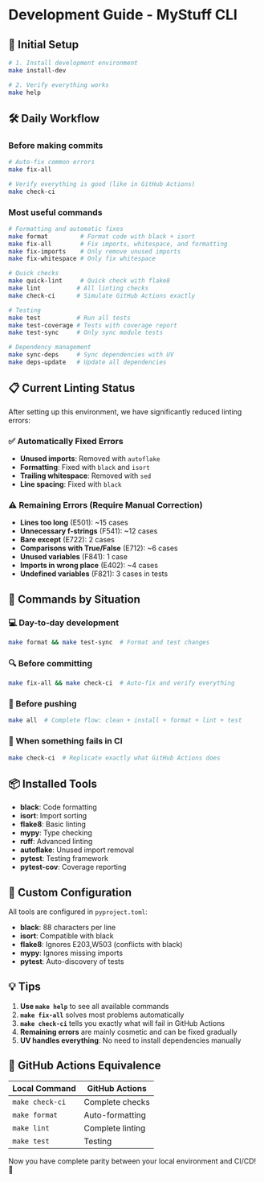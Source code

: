 # Development Guide - MyStuff CLI

## 🚀 Initial Setup

```bash
# 1. Install development environment
make install-dev

# 2. Verify everything works
make help
```

## 🛠️ Daily Workflow

### Before making commits

```bash
# Auto-fix common errors
make fix-all

# Verify everything is good (like in GitHub Actions)
make check-ci
```

### Most useful commands

```bash
# Formatting and automatic fixes
make format         # Format code with black + isort
make fix-all        # Fix imports, whitespace, and formatting
make fix-imports    # Only remove unused imports
make fix-whitespace # Only fix whitespace

# Quick checks
make quick-lint     # Quick check with flake8
make lint          # All linting checks
make check-ci      # Simulate GitHub Actions exactly

# Testing
make test          # Run all tests
make test-coverage # Tests with coverage report
make test-sync     # Only sync module tests

# Dependency management
make sync-deps     # Sync dependencies with UV
make deps-update   # Update all dependencies
```

## 📋 Current Linting Status

After setting up this environment, we have significantly reduced linting errors:

### ✅ Automatically Fixed Errors

- **Unused imports**: Removed with `autoflake`
- **Formatting**: Fixed with `black` and `isort`
- **Trailing whitespace**: Removed with `sed`
- **Line spacing**: Fixed with `black`

### ⚠️ Remaining Errors (Require Manual Correction)

- **Lines too long** (E501): ~15 cases
- **Unnecessary f-strings** (F541): ~12 cases
- **Bare except** (E722): 2 cases
- **Comparisons with True/False** (E712): ~6 cases
- **Unused variables** (F841): 1 case
- **Imports in wrong place** (E402): ~4 cases
- **Undefined variables** (F821): 3 cases in tests

## 🎯 Commands by Situation

### 💻 Day-to-day development

```bash
make format && make test-sync  # Format and test changes
```

### 🔍 Before committing

```bash
make fix-all && make check-ci  # Auto-fix and verify everything
```

### 🚀 Before pushing

```bash
make all  # Complete flow: clean + install + format + lint + test
```

### 🐛 When something fails in CI

```bash
make check-ci  # Replicate exactly what GitHub Actions does
```

## 📦 Installed Tools

- **black**: Code formatting
- **isort**: Import sorting
- **flake8**: Basic linting
- **mypy**: Type checking
- **ruff**: Advanced linting
- **autoflake**: Unused import removal
- **pytest**: Testing framework
- **pytest-cov**: Coverage reporting

## 🎨 Custom Configuration

All tools are configured in `pyproject.toml`:

- **black**: 88 characters per line
- **isort**: Compatible with black
- **flake8**: Ignores E203,W503 (conflicts with black)
- **mypy**: Ignores missing imports
- **pytest**: Auto-discovery of tests

## 💡 Tips

1. **Use `make help`** to see all available commands
2. **`make fix-all`** solves most problems automatically
3. **`make check-ci`** tells you exactly what will fail in GitHub Actions
4. **Remaining errors** are mainly cosmetic and can be fixed gradually
5. **UV handles everything**: No need to install dependencies manually

## 🔄 GitHub Actions Equivalence

| Local Command   | GitHub Actions   |
| --------------- | ---------------- |
| `make check-ci` | Complete checks  |
| `make format`   | Auto-formatting  |
| `make lint`     | Complete linting |
| `make test`     | Testing          |

Now you have complete parity between your local environment and CI/CD! 🎉
